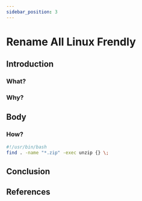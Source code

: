 ```yaml
---
sidebar_position: 3
---
```


# Rename All Linux Frendly

## Introduction

### What?

### Why?

## Body

### How?

``` bash
#!/usr/bin/bash
find . -name "*.zip" -exec unzip {} \;
```

## Conclusion

## References
